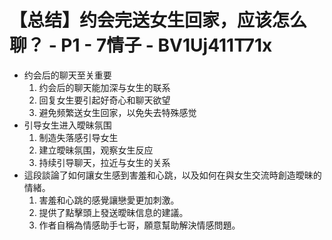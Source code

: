 # 【总结】约会完送女生回家，应该怎么聊？ - P1 - 7情子 - BV1Uj411T71x

-   约会后的聊天至关重要
    1.  约会后的聊天能加深与女生的联系
    2.  回复女生要引起好奇心和聊天欲望
    3.  避免频繁送女生回家，以免失去特殊感觉
-   引导女生进入曖昧氛围
    1.  制造失落感引导女生
    2.  建立曖昧氛围，观察女生反应
    3.  持续引导聊天，拉近与女生的关系
-   這段談論了如何讓女生感到害羞和心跳，以及如何在與女生交流時創造曖昧的情緒。
    1.  害羞和心跳的感覺讓戀愛更加刺激。
    2.  提供了點擊頭上發送曖昧信息的建議。
    3.  作者自稱為情感助手七哥，願意幫助解決情感問題。